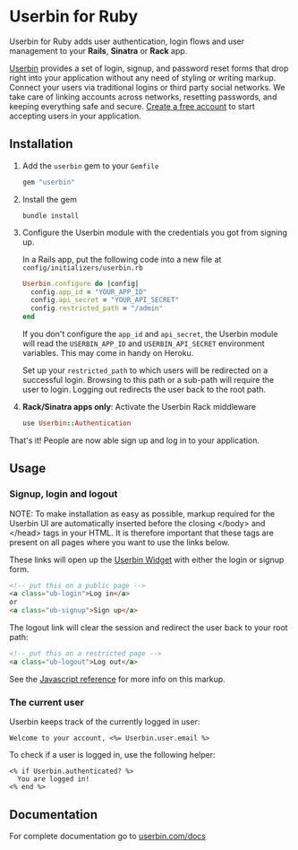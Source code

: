 Userbin for Ruby
================

Userbin for Ruby adds user authentication, login flows and user management to your **Rails**, **Sinatra** or **Rack** app.

[Userbin](https://userbin.com) provides a set of login, signup, and password reset forms that drop right into your application without any need of styling or writing markup. Connect your users via traditional logins or third party social networks. We take care of linking accounts across networks, resetting passwords, and keeping everything safe and secure. [Create a free account](https://userbin.com) to start accepting users in your application.

Installation
------------

1. Add the `userbin` gem to your `Gemfile`

    ```ruby
    gem "userbin"
    ```

1.  Install the gem

    ```shell
    bundle install
    ```
    
2.  Configure the Userbin module with the credentials you got from signing up.

    In a Rails app, put the following code into a new file at `config/initializers/userbin.rb`

    ```ruby
    Userbin.configure do |config|
      config.app_id = "YOUR_APP_ID"
      config.api_secret = "YOUR_API_SECRET"
      config.restricted_path = "/admin"
    end
    ```

    If you don't configure the `app_id` and `api_secret`, the Userbin module will read the `USERBIN_APP_ID` and `USERBIN_API_SECRET` environment variables. This may come in handy on Heroku.
    
    Set up your `restricted_path` to which users will be redirected on a successful login. Browsing to this path or a sub-path will require the user to login. Logging out redirects the user back to the root path.

3.  **Rack/Sinatra apps only**: Activate the Userbin Rack middleware

    ```ruby
    use Userbin::Authentication
    ```
    
That's it! People are now able sign up and log in to your application.

Usage
-----

### Signup, login and logout

NOTE: To make installation as easy as possible, markup required for the Userbin UI are automatically inserted before the closing &lt;/body&gt; and &lt;/head&gt; tags in your HTML. It is therefore important that these tags are present on all pages where you want to use the links below.

These links will open up the [Userbin Widget](https://userbin.com/docs/javascript#widget) with either the login or signup form.

```html
<!-- put this on a public page -->
<a class="ub-login">Log in</a>
or
<a class="ub-signup">Sign up</a>
```

The logout link will clear the session and redirect the user back to your root path:

```html
<!-- put this on a restricted page -->
<a class="ub-logout">Log out</a>
```

See the [Javascript reference](https://userbin.com/docs/javascript#markup) for more info on this markup.

### The current user

Userbin keeps track of the currently logged in user:

```erb
Welcome to your account, <%= Userbin.user.email %>
```

To check if a user is logged in, use the following helper:

```erb
<% if Userbin.authenticated? %>
  You are logged in!
<% end %>
```

Documentation
-------------
For complete documentation go to [userbin.com/docs](https://userbin.com/docs)
